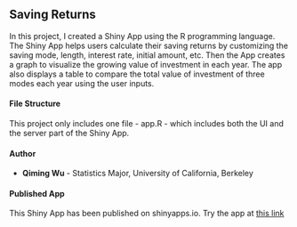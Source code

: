 ## Saving Returns

In this project, I created a Shiny App using the R programming language.
The Shiny App helps users calculate their saving returns by customizing the saving mode, length, interest rate, initial amount, etc. Then the App creates a graph to visualize the growing value of investment in each year. The app also displays a table to compare the total value of investment of three modes each year using the user inputs.

#### File Structure
This project only includes one file - app.R - which includes both the UI and the server part of the Shiny App.

#### Author
* __Qiming Wu__ - Statistics Major, University of California, Berkeley

#### Published App
This Shiny App has been published on shinyapps.io. Try the app at [this link](https://qimingwu.shinyapps.io/SavingReturns/)
